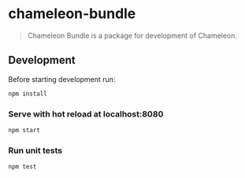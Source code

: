 # chameleon-bundle
> Chameleon Bundle is a package for development of Chameleon. 

## Development

Before starting development run:

```sh
npm install
```

### Serve with hot reload at localhost:8080
```sh
npm start
```

### Run unit tests
```sh
npm test
```
